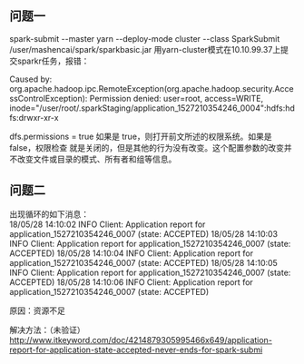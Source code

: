 ## 问题一
spark-submit --master yarn --deploy-mode cluster  --class SparkSubmit /user/mashencai/spark/sparkbasic.jar
用yarn-cluster模式在10.10.99.37上提交sparkr任务，报错：


Caused by: org.apache.hadoop.ipc.RemoteException(org.apache.hadoop.security.AccessControlException): Permission denied: user=root, access=WRITE, inode="/user/root/.sparkStaging/application_1527210354246_0004":hdfs:hdfs:drwxr-xr-x


dfs.permissions = true
如果是 true，则打开前文所述的权限系统。如果是 false，权限检查 就是关闭的，但是其他的行为没有改变。这个配置参数的改变并不改变文件或目录的模式、所有者和组等信息。


## 问题二

出现循环的如下消息：  
18/05/28 14:10:02 INFO Client: Application report for application_1527210354246_0007 (state: ACCEPTED)
18/05/28 14:10:03 INFO Client: Application report for application_1527210354246_0007 (state: ACCEPTED)
18/05/28 14:10:04 INFO Client: Application report for application_1527210354246_0007 (state: ACCEPTED)
18/05/28 14:10:05 INFO Client: Application report for application_1527210354246_0007 (state: ACCEPTED)
18/05/28 14:10:06 INFO Client: Application report for application_1527210354246_0007 (state: ACCEPTED)

原因：资源不足

解决方法：（未验证）
http://www.itkeyword.com/doc/4214879305995466x649/application-report-for-application-state-accepted-never-ends-for-spark-submi